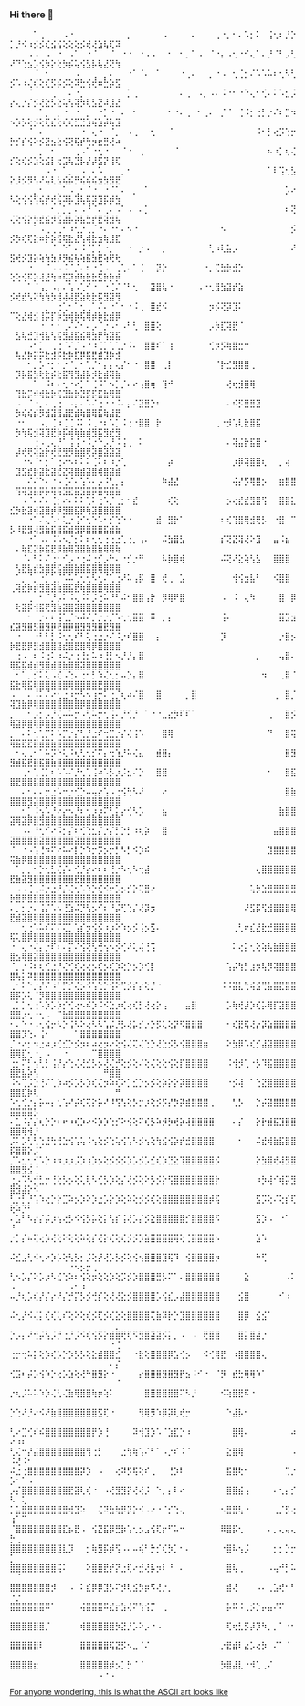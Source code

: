 ### Hi there 👋

<!--
**theuntamed839/theuntamed839** is a ✨ _special_ ✨ repository because its `README.md` (this file) appears on your GitHub profile.

Here are some ideas to get you started:

- 🔭 I’m currently working on ...
- 🌱 I’m currently learning ...
- 👯 I’m looking to collaborate on ...
- 🤔 I’m looking for help with ...
- 💬 Ask me about ...
- 📫 How to reach me: ...
- 😄 Pronouns: ...
- ⚡ Fun fact: ...
-->
⠀⠀⠀⠀⠁⢀⠀⠀⠀⠠⠐⠀⠀⠀⠀⠀⠀⠀⠀⠀⡀⠀⠀⠀⠀⠀⠠⠀⠀⠀⠀⠄⠀⠀⠀⢀⠐⡀⠂⠄⠡⡂⠅⠀⢨⢂⠆⡘⡑⡁⡘⠪⠰⡪⡪⢎⣪⢪⢕⢕⢕⡪⢞⢜⣱⢧⢏⠽
⠀⠀⠀⠠⠠⠀⠠⠀⠐⠀⠠⠁⠀⠐⠈⠀⠀⠈⠀⠐⠐⠀⠐⠠⠠⠀⠀⠂⠀⠂⡀⠁⠠⠀⠈⠐⡄⠠⢂⠐⠊⢄⠁⠄⡘⠈⠃⡠⢃⠜⠙⢑⣢⡡⢪⡳⡕⢕⡳⡮⢥⢪⣣⡧⢧⣜⢝⢳
⠀⠀⠀⠀⠈⠀⠂⠀⠀⠀⠀⠠⠀⠀⢀⠀⡀⠄⠀⠀⠐⠁⠈⠄⠀⠁⠀⠀⠀⠐⢀⠄⠀⠀⡀⠐⠠⠀⢂⢈⡂⠌⠡⠡⠥⠆⢂⠣⢃⡪⠡⠰⢌⢎⢕⢎⡫⡮⡪⢕⠽⣓⢪⢞⠶⣓⡵⣫
⠀⠀⠀⠈⠀⠀⠀⢀⠀⠀⠄⠐⡀⠀⠀⠀⠀⠀⠀⠀⡁⢀⠀⠀⠀⠀⠀⠀⠀⠄⢀⠀⠠⡀⠠⠄⠨⠐⠂⠐⠑⢄⠂⢊⠄⠅⠡⣂⡨⡔⢄⡐⡌⡪⢜⣕⡣⣕⢥⢣⢽⡳⢇⣣⣝⠼⣸⣜
⠀⠀⠀⠀⠀⠁⡀⠀⡀⠐⠀⠐⠀⡀⠀⠐⡁⠐⠀⠄⠀⠂⠀⠀⠀⠀⠀⠂⠐⠄⢀⠀⠂⢀⠄⠀⡈⠈⠀⢈⠨⡂⢐⡃⡐⠌⠆⣉⠲⠢⡱⡣⢕⡪⢕⢏⣎⢕⢎⢎⣋⣙⣱⢮⣱⡼⢧⣹
⠀⠀⠀⠈⠀⠄⠀⠀⠀⠀⠀⠀⠐⠀⢄⠐⠀⠈⡀⠀⠠⢀⠀⠀⢂⠀⠀⠈⠀⠀⠀⠀⠀⠀⠀⠀⠀⠀⠀⠀⠀⠀⠨⠂⡃⢔⡩⢑⡒⡓⡊⡎⢪⠕⡪⣝⣢⣕⢪⢝⢯⡞⢓⡲⣖⣛⢜⠴
⠀⠀⠀⠀⠀⡀⠀⠂⠀⠀⠀⢀⠠⠁⠐⢂⠐⠀⠀⠈⠐⠀⢀⠀⠀⠀⠀⠀⠈⠀⠀⠀⠀⠀⠀⠀⠀⠀⠀⠀⠀⠀⠀⠀⠦⠰⡁⢆⢌⡊⢕⢎⡪⣱⢕⣪⡇⢖⣩⢧⣙⡧⡜⡼⣫⡝⢸⢏
⠀⠀⠀⠀⠀⠀⠠⠐⠀⠁⡀⠀⠠⠀⠄⠡⠀⠀⠀⡀⠂⠀⠀⠀⠀⠀⠀⠀⠀⠀⠀⠀⠀⠀⠀⠀⠀⠀⠀⠀⠀⠀⠀⠀⠁⠇⢩⢂⣣⡕⡸⡪⡻⢣⠜⢥⢇⣣⢮⡮⡛⢮⢮⢮⣲⣳⣻⣟
⠀⠀⠀⠀⡀⠂⠀⠀⡀⠁⠠⢀⠂⠈⠐⠀⠐⠈⠁⠄⠀⡀⠀⠁⠀⠀⠀⠀⠀⠀⠀⠀⠀⠀⠀⠀⠀⠀⠀⠀⠀⠀⠀⠀⠀⠀⠀⡡⠔⠣⢕⢪⢪⢫⢮⡞⢞⢮⠽⡧⣹⢧⢯⡽⣹⡯⡾⣳
⠀⠀⠀⠀⠀⠀⠀⠂⡀⡁⡀⠄⠠⠘⠈⠄⢀⠄⠠⠁⠠⠀⠄⡁⠀⠀⠀⠀⠀⠀⠀⠀⠀⠀⠀⠀⠀⠀⠀⠀⠀⠀⠀⠀⠀⠀⠀⠆⢝⢌⢕⢪⡕⡳⣞⣮⡺⣫⣼⡧⡵⣧⣓⡞⣟⢽⣺⢧
⠀⠀⠀⠀⠁⠠⢀⢀⢀⠂⠰⢂⡐⢀⡈⠐⠄⠐⠂⠄⠢⠐⠀⠀⠀⠀⠀⠀⠀⠀⠀⠀⠀⠀⠀⠀⠢⠀⠀⠀⠀⠀⠀⠀⠀⠀⠀⠀⡪⡪⡳⢎⢏⣕⠶⡗⡵⣫⢯⣗⣜⢣⢾⣗⣲⢷⣸⣏
⠀⠀⠀⠀⠀⠀⠀⠈⠀⠑⠁⠄⠨⠈⡁⡁⠐⡀⠀⠀⠐⠀⡐⠠⠀⠀⡀⠀⠀⠀⠀⠀⠀⠀⢃⠰⢇⣥⡠⠀⠀⠀⠀⠀⠀⠀⠀⠀⠜⣫⢞⡪⣹⡵⢵⢳⣳⡸⡻⣮⢧⢵⣯⣳⣟⢵⢟⢗
⠀⠀⠀⠐⠀⠀⠈⠠⠠⠨⠈⡈⠄⠆⠐⢈⠠⠀⢀⢁⠄⠁⢈⠀⠀⡽⡕⠀⠀⠀⠀⠀⠀⠐⡀⢍⣳⡷⣺⡑⠀⠀⠀⠀⠀⠀⠀⠀⠀⢕⢕⢪⠯⡵⢼⣜⢳⠶⢯⡽⡾⢷⣗⣗⣫⡷⡷⡾
⠀⠀⠀⠁⠈⢠⡀⠠⡄⠄⢡⠠⢁⠊⠐⠀⠐⢈⠌⠈⠃⢂⠀⠀⣽⣿⢧⠐⠀⠀⠀⠀⠠⠐⢂⣻⣳⣽⡞⣵⠀⠀⠀⠀⠀⠀⠀⠀⠀⡪⢞⣞⢣⢝⢳⢳⡳⣺⢼⢼⣟⣵⢗⣗⡯⣻⣽⢻
⠀⠀⠀⠀⠀⠀⡀⠀⢐⢁⠂⠁⢂⢀⠁⠌⠄⠐⠁⠂⠐⠨⢀⠀⣿⣞⠪⠀⠀⠀⠀⠀⠀⠀⡲⡪⢝⡽⣹⠅⠀⠀⠀⠀⠀⠀⠀⠀⠀⠉⢕⣜⢾⣪⢸⡭⡏⡷⣳⢾⡷⢯⢿⡾⡷⣗⣾⡿
⠀⠀⠀⠀⠀⠐⠀⠂⠂⢀⠌⠌⠂⠄⡠⠈⡐⠠⠂⠠⠃⢃⠀⣿⣿⢕⠀⠀⠀⠀⠀⠀⠀⠀⡠⡳⣏⢽⣟⠈⠀⠀⠀⠀⠀⠀⠀⠀⠀⠀⣣⢧⣚⣹⢺⣧⢣⢯⣻⣼⣯⣮⢿⣳⡟⢳⣽⣯
⠀⠀⠀⠠⠂⡁⠀⢀⢐⠈⠌⡈⠠⠐⠰⢈⡁⢁⢁⡐⠨⠄⠀⣿⣿⠎⠁⢰⠀⠀⠀⠀⠀⠀⢊⡲⡫⢷⣿⣒⠒⠀⠀⠀⠀⠀⠀⠀⠀⠀⢧⣜⡷⡭⡭⣗⣺⡯⣗⡷⣏⡿⣯⣟⣾⣹⡷⣺
⠀⠀⠀⠂⡀⡡⠐⡂⠂⡐⠈⡀⠂⢁⡈⠂⡄⡄⢄⡌⠂⠐⠀⣿⣿⠀⢀⡇⠀⠀⠀⠀⠀⠀⠀⠈⡗⣊⣻⣿⣿⢀⠀⠀⠀⠀⠀⠀⠀⠀⡹⡧⣯⣳⢗⣗⡮⣗⣯⢻⣻⣼⡧⡺⣗⣾⢽⣷
⠀⠀⠀⠀⠁⠀⠨⠆⠄⢂⠐⠔⡁⠁⢈⠨⠁⠢⡁⡈⠄⠔⢠⣿⢶⠀⢹⠚⠀⠀⠀⠀⠀⠀⠀⠀⠀⢜⢖⣺⣿⢿⠀⠀⠀⠀⠀⠀⠀⠀⢹⣗⡭⠾⢾⣗⡷⢯⣹⣷⡷⣝⡯⡯⣯⣷⢿⣿
⠀⠠⠀⠈⠐⡀⠄⢀⢐⠀⠠⡄⠄⠡⠌⢐⠐⠐⠨⠄⡄⠌⣽⣿⡑⠆⠀⠀⠀⠀⠀⠀⠀⠀⠀⠀⠀⠄⠮⡫⣿⣿⣽⠀⠀⠀⠀⠀⠀⠀⡳⢮⢮⡮⡻⣺⣽⣻⣼⣟⣾⢷⣿⢿⣯⢷⣼⣟
⠀⠐⠂⠀⠀⠠⡀⢈⠰⢈⢈⠨⠅⠨⢀⠐⠆⠡⡁⠨⢐⠐⣿⣿⠀⡗⠀⠀⠀⠀⠀⠀⠀⠀⠀⢀⠐⡺⢡⢇⣗⣿⣯⠀⠀⠀⠀⠀⠀⠀⡳⢳⢯⣺⢽⣹⣟⡷⡯⢾⢷⣷⣾⣻⣯⣻⣞⣻
⠀⠀⠀⠀⢐⠠⢀⢄⡘⠁⢨⢨⠐⠨⡐⠑⡠⡘⠨⢨⢀⠀⠅⠀⠀⠀⠀⠀⠀⠀⠀⠀⠀⠀⠀⠀⠀⠄⢽⣬⡗⣯⣿⠐⠀⠀⠀⠀⠀⠀⡼⢞⢟⢽⣵⡗⢞⣟⣻⡻⣷⣿⢟⡽⣿⣽⣽⣽
⠀⠀⠐⠢⠈⠂⡂⠁⢐⠔⠢⠆⠅⠅⢈⠅⠆⠰⡐⢁⠀⠀⠀⠀⠀⠀⠀⡴⠀⠀⠀⠀⠀⠀⠀⠀⠀⠀⡰⡿⢽⣿⣿⢆⠀⠀⡀⢴⠀⠀⣹⣫⣞⡷⣽⣗⣽⣞⣝⢽⣿⣾⣽⣿⢾⣿⣽⣾
⠀⠀⠀⠌⠌⠑⠄⠐⠠⢈⠌⠄⢡⠡⠄⡠⠨⢃⡀⡄⠀⠀⠀⠀⠀⠀⠷⣼⣜⠀⠀⠀⠀⠀⠀⠀⠀⠀⢬⡜⡫⢿⣿⡢⠀⠀⣶⣿⣿⠀⢻⢽⣻⣧⡿⡧⢿⢯⣻⣟⣯⣻⣿⡿⣿⢯⣿⣷
⠀⠀⠠⠈⠄⠌⠄⢈⡂⠔⠄⠅⠅⢁⠅⢐⠡⡈⢀⡂⠂⣞⠀⠀⠀⠀⠀⢎⢕⠀⠀⠀⠀⠀⠀⠀⠀⡢⢔⣞⣞⣻⣿⢫⠀⠀⣿⣿⣅⣊⡳⣗⣽⢾⣽⣿⡾⡿⣻⣿⣯⡿⢷⣽⣿⣿⣿⣿
⠀⠀⠀⠐⠁⠌⢄⠡⠂⢅⡐⢨⠊⢂⠑⠡⠂⡊⢑⠑⠐⠀⠀⠀⠀⣾⠀⣻⡗⠁⠀⠀⠀⠀⠀⠀⠆⢎⢹⣿⢿⣺⢟⡣⠀⠐⣿⠀⠉⡣⠸⣟⣻⢼⣻⣷⣯⣿⣯⣾⣻⡿⣿⣿⣿⣯⣾⣷
⠀⠀⠀⠐⠁⠠⠄⠨⠡⠢⡈⡂⠅⠆⢂⢂⢐⢐⣐⢁⢐⡀⢠⠄⠀⠀⠬⣳⣿⣣⠀⠀⠀⠀⠀⠀⡎⢝⣝⢽⢜⠕⣹⠀⠀⣤⠨⣦⠀⠀⠄⢷⣏⣝⡷⣯⣟⡿⣷⢿⣽⣿⣷⣿⣷⢿⢿⢷
⠀⠀⠈⠄⠃⠅⠌⢐⠂⠊⡠⠐⢐⠬⢐⡊⡠⠓⠄⠐⡊⡐⠛⠀⠀⠀⠧⡷⣿⢾⠀⠀⠀⠀⠀⠀⠬⢝⠜⣕⢵⢣⣣⠀⠀⣿⣿⣿⠀⠀⢣⣟⣧⣞⣳⣿⣟⣯⣾⣿⣷⣿⣯⣿⢿⣿⢿⣿
⠀⠁⡀⠈⡀⠐⡁⢁⡈⠡⠥⢁⢂⢂⠣⢂⠌⢁⢐⠜⠥⢠⡯⠀⣿⠀⢞⢀⠀⣡⠀⠀⠀⠀⠀⠀⠀⠀⢺⢪⣲⣧⠃⠀⠀⠪⣿⣿⠀⢀⢽⣞⡷⡾⣻⣿⣽⣷⣿⣯⣟⢷⣿⣿⣿⢿⣿⣿
⠀⠀⠀⢀⠀⠂⠈⡘⡠⠅⠨⢄⠨⠅⡨⢐⠥⠘⠃⠬⠂⣿⣿⢠⡗⠀⡻⢿⠟⣿⠀⠀⠀⠀⠀⠀⠠⠀⠨⠀⢄⠳⠀⠀⠀⠀⣿⠀⡿⠀⢗⣽⡯⢺⣯⢟⣻⣷⣽⣿⣽⣿⣿⣿⣿⣿⣿⣿
⠀⠀⠀⠂⠀⡐⠄⠆⢨⢁⡈⠢⠼⠌⡈⡐⡐⡈⠡⢂⢂⣿⣿⠀⠿⠀⡀⡄⠀⠀⠀⠀⠀⠀⠀⠀⢨⠄⠀⠀⠀⠀⠀⠀⠀⠀⣿⣩⣲⣎⣽⣻⣿⣫⣿⣻⡿⣟⣿⡿⣿⣻⣻⣻⣿⣟⣻⣿
⠀⠐⠀⠀⠐⠃⠃⡃⠨⢂⢂⠎⠃⢅⢐⣐⡐⠌⠨⡐⠎⣿⣿⠀⠀⡄⠀⠀⠀⠀⠀⠀⠀⠀⠀⠀⡹⠀⠀⠀⠀⠀⠀⠀⠀⠀⡐⣿⡢⡷⣟⣟⡿⣻⣺⣿⣿⣽⣞⣿⣟⣿⢿⡿⣿⣿⣿⣿
⠀⢐⠠⠀⠆⠨⢐⠅⠰⠬⡐⢐⢘⡂⠥⠰⢘⡃⠢⡘⡘⡄⣿⠀⠀⠀⠀⠀⠀⠀⠀⠀⠀⠀⠀⠀⠀⠀⠀⠀⠀⠀⡀⠀⠀⠀⢤⣿⠄⢿⣯⣯⢾⣾⣻⣿⣾⣿⣷⣿⣿⣽⣿⣿⣿⣿⣿⣿
⠀⠂⠁⡀⡊⠅⢅⠠⢎⠠⢑⠄⢐⠂⡃⠱⢌⢂⡂⠤⡑⡄⣿⠀⠀⠀⠀⠀⠀⠀⠀⠀⠀⠀⠀⠀⠀⠀⠀⠀⠀⠀⠀⠲⠀⠀⢀⣿⠈⣯⣗⢿⣯⢿⣿⣿⣿⣿⣿⢿⣿⣿⣿⣿⣟⣿⣿⣿
⠠⠀⠀⠄⠨⠅⠌⠔⢂⣐⠰⡒⠣⠢⢰⡒⠅⢐⡈⢆⠴⠌⣿⠀⠀⣿⠀⠀⠀⠀⡀⣿⠀⠀⠀⠀⠀⠀⠀⠀⠀⠀⠀⠀⠀⢀⠀⣿⡈⢽⣹⣷⡿⢿⣿⣿⣿⣿⣿⣿⣿⡿⣿⣿⣿⣿⣿⣿
⡀⠀⠀⠂⡠⡂⡠⡘⢌⠤⠥⡒⠠⢃⠥⡒⢂⢨⠄⡘⢊⡘⠀⠁⠐⠐⣀⣔⡳⠏⠏⠁⠀⠀⠀⠀⠀⠀⠀⠀⠀⠀⠀⠀⢀⠀⠀⣿⡪⢿⣽⡿⣿⢿⡿⣿⣿⣿⣿⣿⣿⣿⣿⣿⣿⣿⣿⣿
⡀⠀⠄⠅⢂⢁⡉⠅⠡⡉⡐⡌⢃⡘⣐⠎⢒⣉⡐⡌⢌⢨⠡⠀⠀⠀⣿⢿⠀⠀⠀⠀⠀⠀⠀⠀⠀⠀⠀⠀⠀⠀⠀⠀⠙⠀⠀⣿⢭⢿⣯⣟⣟⣿⣾⣿⣷⣿⣿⣿⣿⣿⣿⣿⣿⣿⣿⣿
⠀⠂⢄⢀⠂⠁⠥⡩⠑⢅⠨⢆⢃⢂⡊⠍⡄⢒⢱⡘⠥⢌⣄⠀⠀⣾⣿⡄⠀⠀⠀⠀⠀⠀⠀⠀⠀⠀⠀⠀⠀⠀⠀⠀⠀⠀⠀⣿⣻⣻⣾⣯⣟⣿⣯⣿⣷⣿⣿⣿⣿⣿⣿⣿⣿⣿⣿⣿
⠀⠀⢀⠂⢁⢈⡁⠆⠡⠡⠌⡘⢂⢁⢨⠴⠡⡣⡰⡨⣂⠌⡑⠀⠀⣿⣿⠀⠀⠀⠀⠀⠀⠀⠀⠀⠀⠀⠀⠀⠀⠀⠀⠀⠂⠀⠀⣿⣯⣿⣟⣿⣿⣯⣿⣿⣿⣿⣿⣿⣿⣿⣿⣿⣿⣿⣿⣿
⠀⠀⠄⠂⠄⠄⡒⣐⠡⠒⡐⢊⡑⠤⢤⡔⢡⠠⢐⢪⢓⠣⠜⠀⠀⠀⠔⠀⠀⠀⠀⠀⠀⠀⠀⠀⠀⠀⠀⠀⠀⠀⠀⠀⠀⠀⠀⣿⣷⣿⣿⣿⣻⣽⣿⣿⡿⣿⣿⣿⣿⣿⣿⣿⣿⣿⣿⣿
⠀⠀⠂⡁⠨⢢⠡⡘⠔⡔⠢⡘⠆⢂⡰⡰⠍⢃⡅⡔⢊⠣⡡⠀⠀⠀⣦⠀⠀⠀⠀⠀⠀⠀⠀⠀⠀⠀⠀⠀⠀⠀⠀⠀⠀⠀⣷⣿⣿⣽⢿⣽⡿⣿⣻⣿⣿⣿⣿⣿⣿⣿⣿⣿⣿⣿⣿⣿
⠀⠀⠠⠄⠘⢂⠊⠔⠩⡂⡌⠆⢊⢑⣂⡌⡐⡌⡃⡑⡃⠰⢆⡵⠀⠀⣿⠀⠀⠀⠀⠀⠀⠀⠀⠀⠀⠀⠀⠀⠀⠀⠀⠀⠀⣤⣿⣿⣿⣽⣿⣿⣿⣿⣽⣿⣿⣿⣿⣿⣽⣿⣿⣿⣿⣿⣿⣿
⠈⠀⠐⠠⢡⢘⠲⠍⠔⠥⠔⡇⡑⠱⡒⡩⡢⡒⡃⠣⡃⠪⡱⠮⠀⠀⠀⠀⠀⠀⠀⠀⠀⠀⠀⠀⠀⠀⠀⠀⠀⠀⠀⠀⣹⣿⣿⣿⣿⢭⣷⡿⣿⣿⣿⣿⣿⣿⣿⣿⣿⣿⣿⣿⣿⣿⣿⣿
⠀⠁⡀⡀⠂⡑⢂⣃⢌⡌⠄⢊⡘⡔⠔⠆⠆⢘⡐⠣⢂⠣⢒⣼⠀⠀⠀⠀⠀⠀⠀⠀⠀⠀⠀⠀⠀⠀⠀⠀⠀⠀⢄⣿⣿⣿⣿⣿⣿⣟⣷⣽⣻⣿⣿⣿⣿⣿⣿⣿⣟⣿⣿⣿⣿⣿⣿⣿
⠀⠠⠠⢈⢀⠬⡐⣐⠜⡌⢌⢂⠡⠱⡑⢎⠪⠖⡡⡢⡊⡕⢍⣿⠔⠀⠀⠀⠀⠀⠀⠀⠀⠀⠀⠀⠀⠀⠀⠀⠀⢥⡳⣱⣻⣿⣿⣿⣻⡷⣿⡿⣿⣿⣿⣿⣿⣿⣿⣿⣿⣿⣿⣿⣿⣿⣿⣿
⠄⡀⡂⡐⠄⢨⡌⠡⠢⢘⣱⠬⡙⢣⡢⠊⠆⠘⡬⢋⢑⡌⢜⡽⡲⠀⠀⠀⠀⠀⠀⠀⠀⠀⠀⠀⠀⠀⠀⠀⠜⣫⡯⢫⣺⣿⣿⣿⢿⣟⣾⣽⣿⢿⣿⣿⣿⣿⣿⣿⣿⣿⣿⣿⣿⣿⣿⣿
⠀⠀⢂⢐⠡⠥⠎⠍⠍⢍⡁⢡⡎⡲⢪⡪⠰⡰⠕⠱⡢⡪⢨⡢⣫⠄⠀⠀⠀⠀⠀⠀⠀⠀⠀⠀⠀⠀⢀⢃⠖⣎⣜⣗⣚⣿⣿⣿⣿⢯⢅⣿⡿⣿⣿⣿⣿⣿⣿⣿⣿⣿⣿⣿⣿⣿⣿⣿
⠐⠀⢄⠐⢌⡄⡐⠏⠆⠄⡍⠌⢪⢝⢣⢚⢢⠢⡪⢊⠜⢅⢬⢘⢩⠀⠀⠀⠀⠀⠀⠀⠀⠀⠀⠀⠀⠀⠅⢔⡅⢂⢕⢵⢧⣷⣿⣿⣿⣿⣢⢿⣿⣽⣿⣿⣿⣿⣿⣿⣿⣿⣿⣿⣿⣿⣿⣿
⠈⡀⡐⠨⠆⢆⢊⣐⡘⢌⢊⢎⢔⢔⡢⢎⡢⢎⡱⢕⡑⡢⡱⢊⡇⠀⠀⠀⠀⠀⠀⠀⠀⠀⠀⠀⠀⢡⡬⢳⡃⣰⡲⢧⡻⢽⣿⣿⣿⣿⢧⡅⠽⣿⣿⣿⣿⣿⣿⣿⣿⣿⣿⣿⣿⣿⣿⣿
⢀⠂⠅⠑⡐⡜⠌⠰⠃⡋⡊⢌⡢⠪⢡⢑⡑⢪⠕⢋⡪⡎⡔⢕⡘⠐⠀⠀⠀⠀⠀⠀⠀⠀⠀⠀⠨⠨⣽⣇⢓⢮⣪⢛⣧⣿⣟⣿⣿⣿⡯⡡⢅⠈⡻⣿⣿⣿⣿⣿⣿⣿⣿⣿⣿⣿⣿⣿
⢀⡁⡁⢂⢐⠡⡱⡡⡱⡊⢊⢔⠢⠮⡱⠨⠪⣑⡰⢎⢔⢎⡃⢜⢔⡕⢠⠀⠀⠀⣤⣿⠀⠀⠀⠀⠀⡡⢷⢞⡼⡱⢎⡥⢿⡏⣽⣿⣿⣿⣿⡰⢂⠐⢂⠠⠀⠉⣷⣿⣿⣿⣿⣿⣿⣿⣿⣿
⠂⠄⠑⠐⠠⢂⢪⡒⠣⡑⢨⠣⠕⢔⠣⠣⢡⡬⡘⡣⢜⡥⡊⡐⡑⡫⢅⢕⡝⠫⣿⣿⣿⠀⠀⠀⠀⠂⢎⣟⢯⢜⡔⡽⣵⣿⣿⣿⣿⣿⣿⡹⢑⠄⢨⠂⠀⠀⠀⠀⠁⣿⣿⣿⣿⣿⣿⣿
⡈⠐⠔⡂⠲⣐⠴⡰⢊⣊⡑⡪⡲⠆⠴⢔⡲⠔⢕⢪⢌⢍⢌⢑⡑⢜⣑⡪⡣⢪⣿⣿⣿⣶⠀⠀⠀⠕⣳⡿⠡⢎⡊⣼⣽⣿⣿⣿⣿⣿⢿⣏⢂⠐⡀⠠⠀⠀⠐⠀⠀⠀⠀⠉⣿⣿⣿⣿
⢐⡂⠍⡃⢢⢃⡃⢨⡜⡔⢑⢌⢜⣊⡣⡢⢜⢌⡚⢕⡪⢕⠌⢕⢌⢕⢕⢪⢕⡏⣿⣿⣿⣿⠀⠀⠀⠨⢺⡺⢁⠐⡣⠹⣯⣿⣿⣿⣿⣿⣟⣧⡵⢣⠀⠀⠀⠀⠀⠀⠀⠀⠀⠀⠀⠛⣿⣿
⠨⠢⢉⡨⣑⢘⠌⢁⡱⠴⡪⡡⡣⡱⢎⢌⡲⠵⢎⠕⡁⣊⡑⡢⡪⢕⡵⡕⡕⡽⣿⣿⣿⣿⠀⠀⠀⠐⡪⢼⠀⠁⢑⣝⣿⣿⣿⣿⣿⣿⣿⣏⡷⢇⠀⠀⠀⠀⠀⠀⠀⠀⠀⠀⠀⠀⠀⠛
⠡⢂⢊⡐⡄⡥⠤⡄⢂⢡⠜⡬⢎⢍⡕⡥⠜⠸⢫⢣⢕⡣⡒⡰⢕⡪⡫⡜⡳⡽⣾⣿⣿⣿⢀⠀⠀⠀⢃⡣⠀⠀⡑⡬⣽⣿⣿⣿⣿⣿⣿⣿⣿⡣⠀⠀⠀⠀⠀⠀⠀⠀⠀⠀⠀⠀⠀⠀
⠄⣁⠨⡌⡌⢆⡑⡑⠆⠖⠰⢎⡱⠔⠪⡱⡱⢑⡊⠕⢪⢕⠍⢎⡣⠵⡺⡳⢞⡵⢼⣿⣿⣿⣿⠀⠀⠀⠄⡌⠀⠀⡕⡗⣾⣯⣹⣿⣿⣿⣿⢿⢺⡘⠀⠀⠀⠀⠀⠀⠀⠀⠀⠀⠀⠀⠀⠀
⡨⠅⡡⢃⢃⢑⣘⢓⢚⣑⢪⢡⢥⠨⢢⢕⡪⢑⢥⢪⢡⠣⡪⢢⢕⢳⣪⢪⡵⡞⣚⣿⣿⣿⣿⠀⠀⠀⠀⠂⠀⠀⠬⣞⢾⣷⣯⣿⣿⡯⣿⣿⡕⡨⠁⠀⠀⠀⠀⠀⠀⠀⠀⠀⠀⠀⠀⠀
⡈⠡⣂⢂⢊⠡⡑⠰⠲⡰⡰⡨⡱⢰⡱⡢⢕⡪⡪⡪⡱⡡⡪⡡⣊⢎⡱⣙⣕⢹⣿⣿⣿⣿⣿⡪⠀⠀⠀⠀⠀⠀⡕⣳⣿⢞⢼⣻⣿⣿⣿⣻⣪⢈⠀⠀⠀⠀⠀⠀⠀⠀⠀⠀⠀⠀⠀⠀
⢐⡠⠩⠣⡚⣃⡒⢘⢕⡣⡢⢕⢅⢇⠣⢊⡣⡱⢕⡌⢜⡪⢕⠕⡣⡪⡕⢫⣿⣿⣿⣿⣿⣿⣿⡗⠀⠀⠀⠀⠀⠀⠰⡳⢼⠊⢾⡭⣻⣿⣺⣼⡕⠪⠀⠀⠀⠀⠀⠀⠀⠀⠀⠀⠀⠀⠀⠀
⢃⡐⡃⡘⢡⠱⢔⡑⡕⣉⠵⡢⡱⠕⡱⣐⡡⡕⡱⢕⠵⢕⡪⡪⢎⢕⣿⣿⣿⣿⣿⣿⣿⣿⡾⢯⠀⠀⠀⠀⠀⠀⣫⡩⢕⠌⢕⡎⢏⢗⠵⡙⠃⠀⠀⠀⠀⠀⠀⠀⠀⠀⠀⠀⠀⠀⠀⠀
⠄⣡⠃⠣⡔⡌⡬⡰⢢⢔⡣⠪⢪⡣⡥⢕⡅⢣⡎⢨⢜⡡⡌⡪⣕⣿⣿⣿⣿⣿⡊⣿⣿⣿⣿⠫⠀⠀⠀⠀⠀⠀⣫⡱⠠⠀⠐⠁⠀⠘⠀⠀⠀⠀⠀⠀⠀⠀⠀⠀⠀⠀⠀⠀⠀⠀⠀⠀
⡐⡁⡌⠦⢍⢔⡱⢜⢕⠕⢕⢕⠵⢕⡎⢜⡕⢎⢕⢎⡪⡪⡱⣵⣿⣿⣿⣿⢿⢕⢈⣿⣿⣿⣿⠢⠀⠀⠀⠀⠀⠀⣱⠱⠀⠀⠀⠀⠀⠀⠀⠀⠀⠀⠀⠀⠀⠀⠀⠀⠀⠀⠀⠀⠀⠀⠀⠀
⠬⣊⣠⢃⠪⢂⠔⡱⡡⢕⢣⡣⡂⡨⢕⡜⢜⡡⡣⡪⢕⢪⢢⣿⣿⣿⣹⢯⠹⠀⢪⣿⣿⣿⣿⡲⠀⠀⠀⠀⠀⠀⠓⢋⠀⠀⠀⠀⠀⠀⠀⠀⠀⠀⠀⠀⠀⠀⠀⠐⠢⡢⡒⢀⠀⠀⠀⠀
⢃⠢⡡⡌⠕⡡⡰⠣⣊⢑⠵⠆⢪⢕⡲⢕⢕⡱⢕⡩⡪⡱⣿⣿⣿⣛⡣⠍⠁⠄⣿⣿⣿⣿⣿⣿⠀⠀⠀⠀⣕⠀⠀⠀⠀⠀⠀⠠⠅⠠⠀⠀⠀⠀⠀⠀⠀⠀⠀⠠⠂⠰⠀⠀⠀⠀⠀⠀
⠤⡘⢆⡡⢎⡜⡌⡔⠜⡌⡚⡍⡣⡪⢚⡎⢕⢜⢜⣕⡪⣿⣿⣿⣿⡡⢪⣎⡠⣼⣿⣿⣿⣿⣿⣿⠀⠀⠀⣪⣿⠀⠀⠀⠀⠀⠊⠰⠀⠀⠀⠀⠀⠀⠀⠀⠀⠀⠀⠀⠀⠀⠀⠀⠀⠀⠀⠀
⠬⢂⡜⠪⢌⡅⢎⢎⢅⠎⢕⠕⢕⢎⡪⢏⡪⢎⣕⢕⣿⣿⣿⣿⢍⣷⠽⡗⡑⣹⣿⣿⣿⣿⣿⣿⠀⠀⠀⣿⡿⠀⣪⣪⠁⠀⠀⠀⠀⠀⠀⠀⠀⠀⠀⠀⠀⠀⠀⠀⠀⠀⠀⠀⠀⠀⠀⡀
⡑⡠⡄⠜⢚⡬⢣⡨⡚⢐⡘⡨⠪⢎⢪⡫⡕⣾⣿⢟⢏⠫⣻⣿⣽⣽⡪⡅⡀⠠⠀⠠⠀⢟⣿⣿⠀⠀⠀⣿⡅⣿⣼⡐⠀⠀⠀⠀⠀⠀⠀⠀⠀⠀⠀⠀⠀⠀⠀⠀⠀⠀⠀⠀⠀⠀⠐⢈
⢐⡒⢒⠥⡅⢕⡱⢎⡡⡑⡱⡣⡣⢕⣕⣾⣿⣿⣊⠀⠀⠐⣗⢕⣿⣿⣿⡿⣡⢊⡢⠀⠀⠪⢊⢿⣟⠀⠰⣿⣿⣿⣿⢄⠀⠀⠀⠀⠀⠀⠀⠀⠀⠀⠀⠀⠀⠀⠀⠀⠀⠀⠀⠀⠀⠀⠄⡌
⢊⣩⠆⡬⡡⢪⠱⡑⢔⡡⣱⢕⢜⠓⣿⣻⡕⠐⠀⠀⠀⠀⡔⣿⣿⣿⣻⣿⣻⡟⣢⠨⠊⠐⠀⠈⡻⠀⣞⣓⢿⢿⠱⠁⠀⠀⠀⠀⠀⠀⠀⠀⠀⠀⠀⠀⠀⠀⠀⠀⠀⠀⠀⠀⠀⠀⠀⠈
⡐⢆⡨⠥⠥⠱⡱⢌⢃⢌⣷⢿⣿⣿⢷⡶⢵⠅⠀⠀⠀⠀⠀⣿⣿⣿⣿⣿⣿⠍⠣⡘⠀⠀⠀⠀⠪⢵⣿⣟⠯⠐⠀⠀⠀⠀⠀⠀⠀⠀⠀⠀⠀⠀⠀⠀⠀⠀⠀⠀⠀⠀⠀⠀⠀⠀⠀⠀
⡑⢑⠜⡘⠔⠪⠜⣷⣿⣿⣿⣿⣿⣿⣿⣫⢏⠐⠀⠀⠀⠀⢻⢿⡻⠱⡿⡽⢇⢞⡒⠀⠀⠀⠀⠀⠀⠑⣼⡧⠂⠀⠀⠀⠀⠀⠀⠀⠀⠀⠀⠀⠀⠀⠀⠀⠀⠀⠀⠀⠀⠀⠀⠀⠀⠀⠀⠀
⢃⠔⣉⢊⠎⠮⣿⣿⣿⣿⣿⣿⣿⣿⡟⡱⢘⠀⠀⠀⠀⠽⢺⣹⡱⠡⠈⣱⣏⡑⠰⠀⠀⠀⠀⠀⠀⠀⣿⢿⠄⠀⠀⠀⠀⠀⠀⠀⠴⠔⠰⠆⠀⠀⠀⠀⠀⠀⠀⠀⠀⠀⠀⠀⠀⠀⠀⠀
⢃⢌⠒⡜⣬⣿⣿⣿⣿⣿⣿⣿⣿⢻⢐⡃⠀⠀⠀⣐⢳⢷⢡⠌⠃⠁⠠⡐⠎⠨⠈⠀⠀⠀⠀⠀⠀⣕⣿⢿⠀⠀⠀⠀⠀⠀⠀⠀⠠⠨⢜⠨⠂⠀⠀⠀⠀⠀⠀⠀⠀⠀⠀⠀⠀⠀⠀⠀
⠬⣐⢐⣿⣿⣿⣿⣿⣿⣿⣿⣿⡽⡱⠀⠠⠀⠀⢔⠽⡫⢯⢕⠎⢀⠀⠀⢘⡱⠇⠀⠀⠀⠀⠀⠀⠀⣯⣿⢗⠂⠀⠀⠀⠀⠀⠀⢉⡐⡡⠂⠁⠠⠀⠀⠀⠀⠀⠀⠀⠀⠀⠀⠀⠀⠀⠀⠀
⡠⡌⣿⣿⣿⣿⣿⣿⣿⣿⣟⣽⢇⢎⠐⠀⠠⢜⣻⣻⡝⢜⢜⡨⠀⠑⡀⡄⠇⠔⠀⠀⠀⠀⠀⠀⠀⣿⣿⣮⢠⠀⠀⠀⠀⠄⢂⡄⡊⠣⠀⢅⠀⠀⠀⠀⠀⠀⠀⠀⠀⠀⠀⠀⠀⠀⠀⠀
⡁⣥⣿⣿⣿⣿⣿⣿⣿⣿⢾⣹⠵⠀⠀⢌⠽⣳⢷⡿⡽⡕⠪⠠⠔⠐⠈⡊⢑⢄⠀⠀⠀⠀⠀⠀⠢⣿⣿⢧⠐⠀⠀⠀⠀⢀⡈⡫⢔⢰⠁⠉⠀⠀⠀⠀⠀⠀⠀⠀⠀⠀⠀⠀⠀⠀⠀⠀
⠈⣿⣿⣿⣿⣿⣿⣿⣿⣏⡦⣟⠠⠀⢪⣝⣯⡿⣛⡷⢡⢂⡢⣠⢪⢏⡖⠋⠥⠒⠀⠀⠀⠀⠀⠀⠿⣿⡯⢂⠀⠀⠀⠀⠄⡀⢄⢤⢄⡓⢀⠀⠀⠀⠀⠀⠀⠀⠀⠀⠀⠀⠀⠀⠀⠀⠀⠀
⣿⣿⣿⣿⣿⣿⣿⣿⣹⣇⡹⠀⠀⡂⢷⣻⡯⡾⢫⠠⠄⠤⢮⠃⡓⡊⢎⡳⡁⠂⠄⠀⠀⠀⠀⠀⠐⣿⠧⢢⡨⠀⠀⠀⠀⡂⡂⡑⡒⡁⠀⠀⠀⠀⠀⠀⠀⠀⠀⠀⠀⠀⠀⠀⠀⠀⠀⠀
⣿⣿⣿⣿⣿⣿⣿⣿⢭⠅⠀⠀⠀⠕⣿⣿⣟⡞⡝⣐⢏⠔⣚⢜⡧⡲⠇⠘⠀⠄⠀⠀⠀⠀⠀⠀⠀⣿⢧⢀⠀⠀⠀⠀⠠⢤⠚⡃⠥⠀⠈⠀⠀⠀⠀⠀⠀⠀⠀⠀⠀⠀⠀⠀⠀⠀⠀⠀
⣿⣿⣿⣿⣿⣿⣿⡺⠀⠀⠠⠀⠅⣎⡿⡿⣹⡣⠍⡺⢇⣪⡳⡶⠫⢜⡐⡀⠀⠀⠀⠀⠀⠀⠀⠀⠀⣾⢜⠀⠀⠀⠠⠄⢀⣡⢞⠂⠃⠐⡐⠀⠀⠀⠀⠀⠀⠀⠀⠀⠀⠀⠀⠀⠀⠀⠀⠀
⣿⣿⣿⣿⣿⣿⠿⠁⠀⠀⠀⠀⢬⣿⣿⣿⠯⣞⡖⣳⢜⠝⢳⢪⡉⠀⢀⠀⠀⠀⠀⠀⠀⠀⠀⠀⠀⡧⠯⠨⢀⡪⡑⡤⣤⠜⠍⠀⠀⠀⠀⠀⠀⠀⠀⠀⠀⠀⠀⠀⠀⠀⠀⠀⠀⠀⠀⠀
⣿⣿⣿⣿⣿⣿⡈⠀⠀⠀⠀⠀⢾⣿⣿⣿⣿⣿⡳⣝⡘⡡⠕⡠⠐⠠⠀⠀⠀⠀⠀⠀⠀⠀⠀⠀⠀⢏⢖⣃⡫⡼⡹⠳⡀⡀⠁⠐⠂⠀⠀⠀⠀⠀⠀⠀⠀⠀⠀⠀⠀⠀⠀⠀⠀⠀⠀⠀
⣿⣿⣿⣿⣿⠇⠀⠀⠀⠀⠀⠀⣿⣿⣿⣿⣿⢯⣝⡫⠢⣀⠈⠌⠀⠀⠀⠀⠀⠀⠀⠀⠀⠀⠀⠀⡐⣟⣾⠇⣔⡡⢔⡳⠀⠌⠁⠈⠀⠀⠀⠀⠀⠀⠀⠀⠀⠀⠀⠀⠀⠀⠀⠀⠀⠀⠀⠀
⣿⣿⣿⣿⣖⠀⠀⠀⠀⠀⠀⠀⣿⣿⣿⣿⣿⡾⡢⡁⡓⠈⠈⠀⠀⠀⠀⠀⠀⠀⠀⠀⠀⠀⠀⠀⡳⣿⣼⣇⠐⠺⢁⢀⠌⠀⠀⠀⠀⠀⠀⠀⠀⠀⠀⠀⠀⠀⠀⠀⠀⠀⠀⠀⠠⠐⠠⠀

[For anyone wondering, this is what the ASCII art looks like](https://github.com/user-attachments/assets/0cb0e37f-ddbb-4e1a-8e4f-42ce52317dbc)
